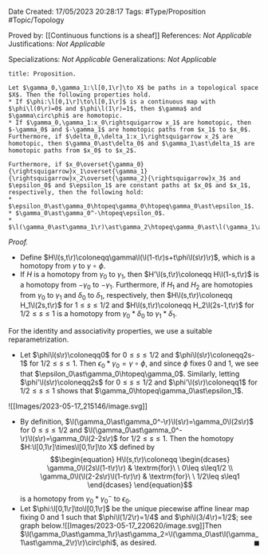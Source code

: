 <div class="topSpace"></div>

Date Created: 17/05/2023 20:28:17
Tags: #Type/Proposition #Topic/Topology

Proved by: [[Continuous functions is a sheaf]]
References: _Not Applicable_
Justifications: _Not Applicable_

Specializations: _Not Applicable_
Generalizations: _Not Applicable_

``` ad-Proposition
title: Proposition.

Let $\gamma_0,\gamma_1:\l[0,1\r]\to X$ be paths in a topological space $X$. Then the following properties hold.
* If $\phi:\l[0,1\r]\to\l[0,1\r]$ is a continuous map with $\phi\l(0\r)=0$ and $\phi\l(1\r)=1$, then $\gamma$ and $\gamma\circ\phi$ are homotopic.
* If $\gamma_0,\gamma_1:x_0\rightsquigarrow x_1$ are homotopic, then $-\gamma_0$ and $-\gamma_1$ are homotopic paths from $x_1$ to $x_0$. Furthermore, if $\delta_0,\delta_1:x_1\rightsquigarrow x_2$ are homotopic, then $\gamma_0\ast\delta_0$ and $\gamma_1\ast\delta_1$ are homotopic paths from $x_0$ to $x_2$.

Furthermore, if $x_0\overset{\gamma_0}{\rightsquigarrow}x_1\overset{\gamma_1}{\rightsquigarrow}x_2\overset{\gamma_2}{\rightsquigarrow}x_3$ and $\epsilon_0$ and $\epsilon_1$ are constant paths at $x_0$ and $x_1$, respectively, then the following hold:
* $\epsilon_0\ast\gamma_0\htopeq\gamma_0\htopeq\gamma_0\ast\epsilon_1$.
* $\gamma_0\ast\gamma_0^-\htopeq\epsilon_0$.
* $\l(\gamma_0\ast\gamma_1\r)\ast\gamma_2\htopeq\gamma_0\ast\l(\gamma_1\ast\gamma_2\r)$.

```

<i>Proof.</i>
* Define $H\l(s,t\r)\coloneqq\gamma\l(\l(1-t\r)s+t\phi\l(s\r)\r)$, which is a homotopy from $\gamma$ to $\gamma\circ\phi$.
* If $H$ is a homotopy from $\gamma_0$ to $\gamma_1$, then $H'\l(s,t\r)\coloneqq H\l(1-s,t\r)$ is a homotopy from $-\gamma_0$ to $-\gamma_1$. Furthermore, if $H_1$ and $H_2$ are homotopies from $\gamma_0$ to $\gamma_1$ and $\delta_0$ to $\delta_1$, respectively, then $H\l(s,t\r)\coloneqq H_1\l(2s,t\r)$ for $1\leq s\leq1/2$ and $H\l(s,t\r)\coloneqq H_2\l(2s-1,t\r)$ for $1/2\leq s\leq1$ is a homotopy from $\gamma_0\ast\delta_0$ to $\gamma_1\ast\delta_1$.

For the identity and associativity properties, we use a suitable reparametrization.
* Let $\phi\l(s\r)\coloneqq0$ for $0\leq s\leq1/2$ and $\phi\l(s\r)\coloneqq2s-1$ for $1/2\leq s\leq1$. Then $\epsilon_0\ast\gamma_0=\gamma\circ\phi$, and since $\phi$ fixes $0$ and $1$, we see that $\epsilon_0\ast\gamma_0\htopeq\gamma_0$. Similarly, letting $\phi'\l(s\r)\coloneqq2s$ for $0\leq s\leq1/2$ and $\phi'\l(s\r)\coloneqq1$ for $1/2\leq s\leq1$ shows that $\gamma_0\htopeq\gamma_0\ast\epsilon_1$.

![[Images/2023-05-17_215146/image.svg]]

* By definition, $\l(\gamma_0\ast\gamma_0^-\r)\l(s\r)=\gamma_0\l(2s\r)$ for $0\leq s\leq1/2$ and $\l(\gamma_0\ast\gamma_0^-\r)\l(s\r)=\gamma_0\l(2-2s\r)$ for $1/2\leq s\leq1$. Then the homotopy $H:\l[0,1\r]\times\l[0,1\r]\to X$ defined by
    $$\begin{equation}
        H\l(s,t\r)\coloneqq
        \begin{dcases}
            \gamma_0\l(2s\l(1-t\r)\r) & \textrm{for}\ \ 0\leq s\leq1/2 \\
            \gamma_0\l(\l(2-2s\r)\l(1-t\r)\r) & \textrm{for}\ \ 1/2\leq s\leq1
        \end{dcases}
    \end{equation}$$
is a homotopy from $\gamma_0\ast\gamma_0^-$ to $\epsilon_0$.
* Let $\phi:\l[0,1\r]\to\l[0,1\r]$ be the unique piecewise affine linear map fixing $0$ and $1$ such that $\phi\l(1/2\r)=1/4$ and $\phi\l(3/4\r)=1/2$; see graph below.![[Images/2023-05-17_220620/image.svg]]Then $\l(\gamma_0\ast\gamma_1\r)\ast\gamma_2=\l(\gamma_0\ast\l(\gamma_1\ast\gamma_2\r)\r)\circ\phi$, as desired.<span style="float:right;">$\blacksquare$</span>
